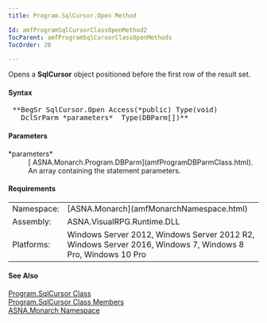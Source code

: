 ```yaml
---
title: Program.SqlCursor.Open Method

Id: amfProgramSqlCursorClassOpenMethod2
TocParent: amfProgramSqlCursorClassOpenMethods
TocOrder: 20

---
```


Opens a **SqlCursor** object positioned before the first row of the result set.

#### Syntax
<pre class="syntax"> **BegSr SqlCursor.Open Access(*public) Type(void)
   DclSrParm *parameters*  Type(DBParm[])**       </pre>

#### Parameters
<dl>
        <dt>
 *parameters* 
        </dt>
        <dd>
          [
        ASNA.Monarch.Program.DBParm](amfProgramDBParmClass.html). An array containing
        the statement parameters.</dd>
</dl>

#### Requirements
<table class="dttable" cellspacing="0" cellpadding="4" width="60%">
           <colgroup>
            <col width="15%" style="font-weight:bold" />
            <col width="85%" />
          </colgroup>
          <tr>
            <td>Namespace:</td>
            <td>[ASNA.Monarch](amfMonarchNamespace.html)</td>
          </tr>
          <tr>
            <td>Assembly:</td>
            <td>ASNA.VisualRPG.Runtime.DLL</td>
          </tr>
         <tr>
            <td>Platforms:</td>
            <td> Windows Server 2012, Windows Server 2012 R2, Windows Server 2016, Windows 7, Windows 8 Pro, Windows 10 Pro</td>
         </tr>
</table>

<!-- end -->

#### See Also
[ Program.SqlCursor Class](amfProgramSqlCursorClass.html) <br /> [ Program.SqlCursor Class Members](amfProgramSqlCursorClassMembers.html) <br /> [ASNA.Monarch Namespace](amfMonarchNamespace.html) 

